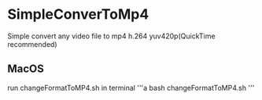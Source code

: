 # SimpleConverToMp4
Simple convert any video file to mp4 h.264 yuv420p(QuickTime recommended)

## MacOS
run changeFormatToMP4.sh in terminal
'''a
bash changeFormatToMP4.sh
'''
